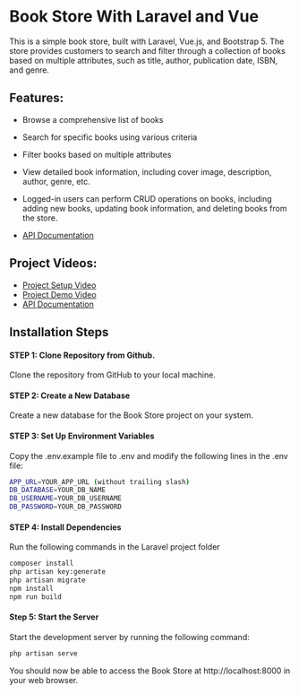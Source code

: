 
# Book Store With Laravel and Vue

This is a simple book store, built with Laravel, Vue.js, and Bootstrap 5. The store provides customers to search and filter through a collection of books based on multiple attributes, such as title, author, publication date, ISBN, and genre.

## Features:

- Browse a comprehensive list of books
- Search for specific books using various criteria
- Filter books based on multiple attributes
- View detailed book information, including cover image, description, author, genre, etc.
- Logged-in users can perform CRUD operations on books, including adding new books, updating book information, and deleting books from the store.

- [API Documentation](https://documenter.getpostman.com/view/8096032/2s93RWPBY3)

## Project Videos:
- [Project Setup Video](https://drive.google.com/file/d/134hZQHAVH6ji4P2ou61wQwc-H2ZmdODk/view?usp=drivesdk)
- [Project Demo Video](https://drive.google.com/file/d/13D-TLSrH_6_7OWB8ntSqi7RNGSXzwoNf/view?usp=drivesdk)
- [API Documentation](https://documenter.getpostman.com/view/8096032/2s93RWPBY3)

## Installation Steps

#### STEP 1: Clone Repository from Github.
Clone the repository from GitHub to your local machine.

#### STEP 2: Create a New Database
Create a new database for the Book Store project on your system.

#### STEP 3: Set Up Environment Variables
Copy the .env.example file to .env and modify the following lines in the .env file:

```bash
APP_URL=YOUR_APP_URL (without trailing slash)
DB_DATABASE=YOUR_DB_NAME
DB_USERNAME=YOUR_DB_USERNAME
DB_PASSWORD=YOUR_DB_PASSWORD
```

#### STEP 4: Install Dependencies
Run the following commands in the Laravel project folder 
```bash
composer install
php artisan key:generate
php artisan migrate
npm install
npm run build
```

#### Step 5: Start the Server
Start the development server by running the following command:
```bash
php artisan serve
```

You should now be able to access the Book Store at http://localhost:8000 in your web browser.
